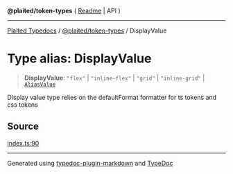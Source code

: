 **@plaited/token-types** ( [Readme](../README.md) \| API )

***

[Plaited Typedocs](../../../modules.md) / [@plaited/token-types](../modules.md) / DisplayValue

# Type alias: DisplayValue

> **DisplayValue**: `"flex"` \| `"inline-flex"` \| `"grid"` \| `"inline-grid"` \| [`AliasValue`](AliasValue.md)

Display value type relies on the defaultFormat formatter for ts tokens and css tokens

## Source

[index.ts:90](https://github.com/plaited/plaited/blob/0d4801d/libs/token-types/src/index.ts#L90)

***

Generated using [typedoc-plugin-markdown](https://www.npmjs.com/package/typedoc-plugin-markdown) and [TypeDoc](https://typedoc.org/)
